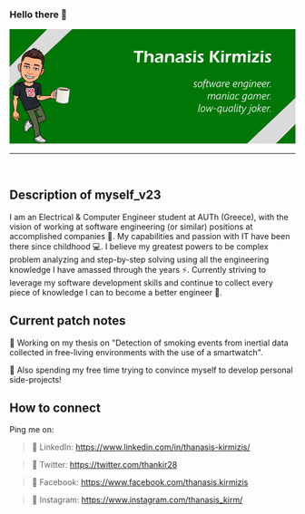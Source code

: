### Hello there 👋
<p>
  <img src="https://github.com/thanasisKirmizis/thanasisKirmizis/blob/master/cover.png"/>
</p>

---

<br/>

## Description of myself_v23

I am an Electrical & Computer Engineer student at AUTh (Greece), with the vision of working at software engineering (or similar) positions at accomplished companies 💯. My capabilities and passion with IT have been there since childhood 💻. I believe my greatest powers to be complex problem analyzing and step-by-step solving using all the engineering knowledge I have amassed through the years ⚡. Currently striving to leverage my software development skills and continue to collect every piece of knowledge I can to become a better engineer 🌱.

## Current patch notes

🔭 Working on my thesis on "Detection of smoking events from inertial data collected in free-living environments with the use of a smartwatch". 

🎯 Also spending my free time trying to convince myself to develop personal side-projects!

## How to connect

Ping me on:

> 🔗 LinkedIn: https://www.linkedin.com/in/thanasis-kirmizis/

> 🐥 Twitter: https://twitter.com/thankir28

> 📘 Facebook: https://www.facebook.com/thanasis.kirmizis

> 📸 Instagram: https://www.instagram.com/thanasis_kirm/

